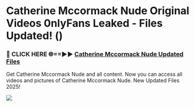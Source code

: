# Catherine Mccormack Nude Original Videos 0nlyFans Leaked - Files Updated! ()

<h3>🔴 CLICK HERE 🌐==►► <a href="https://tinyurl.com/2p9ay9w9" rel="nofollow">Catherine Mccormack Nude Updated Files</a></h3>

Get Catherine Mccormack Nude and all content. Now you can access all videos and pictures of Catherine Mccormack Nude. New Updated Files 2025!

[![](https://i.imgur.com/KQgVmj3.gif)](https://tinyurl.com/2p9ay9w9)
